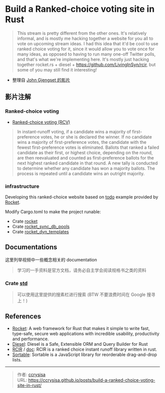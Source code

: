 # Build a Ranked-choice voting site in Rust


<!--more-->

> This stream is pretty different from the other ones. It's relatively informal, and is mostly me hacking together a website for you all to vote on upcoming stream ideas. I had this idea that it'd be cool to use ranked choice voting for it, since it would allow you to vote once for many ideas, as opposed to having to run many one-off Twitter polls, and that's what we're implementing here. It's mostly just hacking together rocket.rs + diesel + https://github.com/LivingInSyn/rcir, but some of you may still find it interesting!

- 整理自 [John Gjengset 的影片](https://www.youtube.com/watch?v=8LSNN-Y9Ftg)

## 影片注解

### Ranked-choice voting

- [Ranked-choice voting (RCV)](https://ballotpedia.org/Ranked-choice_voting_(RCV))

> In instant-runoff voting, if a candidate wins a majority of first-preference votes, he or she is declared the winner. If no candidate wins a majority of first-preference votes, the candidate with the fewest first-preference votes is eliminated. Ballots that ranked a failed candidate as their first, or highest choice, depending on the round, are then reevaluated and counted as first-preference ballots for the next highest ranked candidate in that round. A new tally is conducted to determine whether any candidate has won a majority ballots. The process is repeated until a candidate wins an outright majority. 

### infrastructure

Developing this ranked-choice website based on [todo](https://github.com/rwf2/Rocket/tree/master/examples/todo) example provided by [Rocket](https://github.com/rwf2/Rocket/).

Modify Cargo.toml to make the project runable:

- Crate [rocket](https://api.rocket.rs/v0.5/rocket/)
- Crate [rocket_sync_db_pools](https://api.rocket.rs/v0.5/rocket_sync_db_pools/)
- Crate [rocket_dyn_templates](https://api.rocket.rs/v0.5/rocket_dyn_templates/)

## Documentations

这里列举视频中一些概念相关的 documentation 

> 学习的一手资料是官方文档，请务必自主学会阅读规格书之类的资料

### Crate [std](https://doc.rust-lang.org/std/index.html) 

> 可以使用这里提供的搜素栏进行搜索 (BTW 不要浪费时间在 Google 搜寻上！)

## References

- [Rocket](https://rocket.rs/): A web framework for Rust that makes it simple to write fast, type-safe, secure web applications with incredible usability, productivity and performance.
- [Diesel](https://diesel.rs/): Diesel is a Safe, Extensible ORM and Query Builder for Rust
- [RCIR](https://github.com/LivingInSyn/rcir) / [doc](https://docs.rs/rcir/latest/rcir/): RCIR is a ranked choice instant runoff library written in rust.
- [Sortable](https://github.com/SortableJS/Sortable): Sortable is a JavaScript library for reorderable drag-and-drop lists.



---

> 作者: [ccrysisa](https://github.com/ccrysisa)  
> URL: https://ccrysisa.github.io/posts/build-a-ranked-choice-voting-site-in-rust/  

